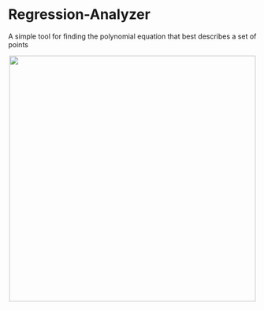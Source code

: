 # Regression-Analyzer
A simple tool for finding the polynomial equation that best describes a set of points
<p align="center">
  <img src="https://user-images.githubusercontent.com/45502482/155657061-07ee5c59-05eb-479f-b000-cb92712f77cd.png" width="500" title="">
</p>
